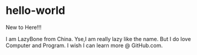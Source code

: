 # hello-world
New to Here!!!

I am LazyBone from China.
Yse,I am really lazy like the name.
But I do love Computer and Program.
I wish I can learn more @ GitHub.com.
